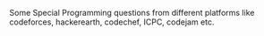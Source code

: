 Some Special Programming questions from different platforms like codeforces, hackerearth, codechef, ICPC, codejam etc.
